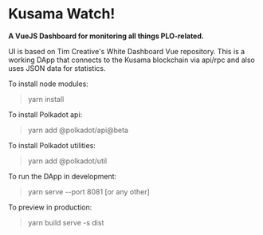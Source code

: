 # Kusama Watch!

<b>A VueJS Dashboard for monitoring all things PLO-related.</b>

UI is based on Tim Creative's White Dashboard Vue repository.
This is a working DApp that connects to the Kusama blockchain via api/rpc and also uses JSON data for statistics. 


To install node modules:
> yarn install

To install Polkadot api:
> yarn add @polkadot/api@beta

To install Polkadot utilities:
> yarn add @polkadot/util

To run the DApp in development:
> yarn serve --port 8081 [or any other]

To preview in production:
> yarn build
> serve -s dist


